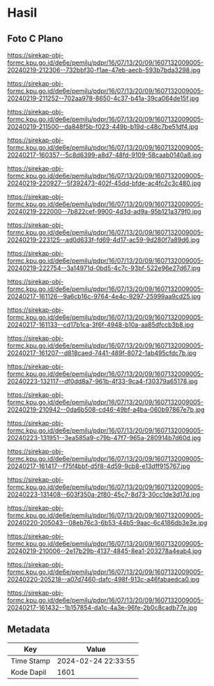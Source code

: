 # Hasil

## Foto C Plano

https://sirekap-obj-formc.kpu.go.id/de6e/pemilu/pdpr/16/07/13/20/09/1607132009005-20240219-212306--732bbf30-f1ae-47eb-aecb-593b7bda3298.jpg

https://sirekap-obj-formc.kpu.go.id/de6e/pemilu/pdpr/16/07/13/20/09/1607132009005-20240219-211252--702aa978-8650-4c37-b41a-39ca064de15f.jpg

https://sirekap-obj-formc.kpu.go.id/de6e/pemilu/pdpr/16/07/13/20/09/1607132009005-20240219-211500--da848f5b-f023-449b-b19d-c48c7be51df4.jpg

https://sirekap-obj-formc.kpu.go.id/de6e/pemilu/pdpr/16/07/13/20/09/1607132009005-20240217-160357--5c8d6399-a8d7-48fd-9109-58caab0140a8.jpg

https://sirekap-obj-formc.kpu.go.id/de6e/pemilu/pdpr/16/07/13/20/09/1607132009005-20240219-220927--5f392473-402f-45dd-bfde-ac4fc2c3c480.jpg

https://sirekap-obj-formc.kpu.go.id/de6e/pemilu/pdpr/16/07/13/20/09/1607132009005-20240219-222000--7b822cef-9900-4d3d-ad9a-95b121a379f0.jpg

https://sirekap-obj-formc.kpu.go.id/de6e/pemilu/pdpr/16/07/13/20/09/1607132009005-20240219-223125--ad0d633f-fd69-4d17-ac59-9d280f7a89d6.jpg

https://sirekap-obj-formc.kpu.go.id/de6e/pemilu/pdpr/16/07/13/20/09/1607132009005-20240219-222754--3a14971d-0bd5-4c7c-93bf-522e96e27d67.jpg

https://sirekap-obj-formc.kpu.go.id/de6e/pemilu/pdpr/16/07/13/20/09/1607132009005-20240217-161126--9a6cb16c-9764-4e4c-9297-25999aa9cd25.jpg

https://sirekap-obj-formc.kpu.go.id/de6e/pemilu/pdpr/16/07/13/20/09/1607132009005-20240217-161133--cd17b1ca-3f6f-4948-b10a-aa85dfccb3b8.jpg

https://sirekap-obj-formc.kpu.go.id/de6e/pemilu/pdpr/16/07/13/20/09/1607132009005-20240217-161207--d818caed-7441-489f-8072-1ab495cfdc7b.jpg

https://sirekap-obj-formc.kpu.go.id/de6e/pemilu/pdpr/16/07/13/20/09/1607132009005-20240223-132117--df0dd8a7-961b-4f33-9ca4-f30379a65178.jpg

https://sirekap-obj-formc.kpu.go.id/de6e/pemilu/pdpr/16/07/13/20/09/1607132009005-20240219-210942--0da6b508-cd46-49bf-a4ba-060b97867e7b.jpg

https://sirekap-obj-formc.kpu.go.id/de6e/pemilu/pdpr/16/07/13/20/09/1607132009005-20240223-131951--3ea585a9-c79b-47f7-965a-280914b7d60d.jpg

https://sirekap-obj-formc.kpu.go.id/de6e/pemilu/pdpr/16/07/13/20/09/1607132009005-20240217-161417--f75f4bbf-d5f8-4d59-9cb8-e13dff915767.jpg

https://sirekap-obj-formc.kpu.go.id/de6e/pemilu/pdpr/16/07/13/20/09/1607132009005-20240223-131408--603f350a-2f80-45c7-8d73-30cc1de3d17d.jpg

https://sirekap-obj-formc.kpu.go.id/de6e/pemilu/pdpr/16/07/13/20/09/1607132009005-20240220-205043--08eb76c3-6b53-44b5-9aac-6c4186db3e3e.jpg

https://sirekap-obj-formc.kpu.go.id/de6e/pemilu/pdpr/16/07/13/20/09/1607132009005-20240219-210006--2e17b29b-4137-4845-8ea1-203278a4eab4.jpg

https://sirekap-obj-formc.kpu.go.id/de6e/pemilu/pdpr/16/07/13/20/09/1607132009005-20240220-205218--a07d7460-dafc-498f-913c-a46fabaedca0.jpg

https://sirekap-obj-formc.kpu.go.id/de6e/pemilu/pdpr/16/07/13/20/09/1607132009005-20240217-161432--1b157854-da1c-4a3e-96fe-2b0c8cadb77e.jpg


## Metadata

| Key        | Value               |
| ---------- | ------------------- |
| Time Stamp | 2024-02-24 22:33:55 |
| Kode Dapil | 1601                |



